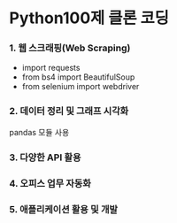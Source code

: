 # Python100제 클론 코딩

### 1. 웹 스크래핑(Web Scraping) 
- import requests
- from bs4 import BeautifulSoup
- from selenium import webdriver


### 2. 데이터 정리 및 그래프 시각화
pandas 모듈 사용


### 3. 다양한 API 활용


### 4. 오피스 업무 자동화


### 5. 애플리케이션 활용 및 개발
